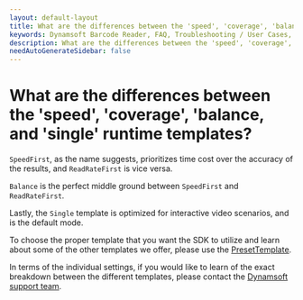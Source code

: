 ```yaml
---
layout: default-layout
title: What are the differences between the 'speed', 'coverage', 'balance, and 'single' runtime templates?
keywords: Dynamsoft Barcode Reader, FAQ, Troubleshooting / User Cases, speed, coverage
description: What are the differences between the 'speed', 'coverage', 'balance, and 'single' runtime templates?
needAutoGenerateSidebar: false
---
```


# What are the differences between the 'speed', 'coverage', 'balance, and 'single' runtime templates?

`SpeedFirst`, as the name suggests, prioritizes time cost over the accuracy of the results, and `ReadRateFirst` is vice versa.

`Balance` is the perfect middle ground between `SpeedFirst` and `ReadRateFirst`. 

Lastly, the `Single` template is optimized for interactive video scenarios, and is the default mode.

To choose the proper template that you want the SDK to utilize and learn about some of the other templates we offer, please use the [PresetTemplate](https://www.dynamsoft.com/capture-vision/docs/web/programming/javascript/api-reference/capture-vision-router/preset-templates.html?product=dbr&lang=javascript).

In terms of the individual settings, if you would like to learn of the exact breakdown between the different templates, please contact the [Dynamsoft support team](https://www.dynamsoft.com/contact/).


